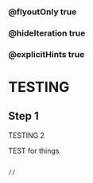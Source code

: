 ### @flyoutOnly true
### @hideIteration true
### @explicitHints true


# TESTING

## Step 1
TESTING 2

TEST for things

```ghost

```
```template
//
```
```package

```